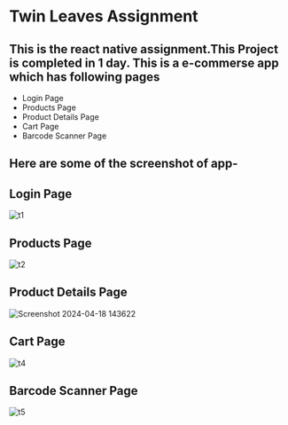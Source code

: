 # Twin Leaves Assignment

## This is the react native assignment.This Project is completed in 1 day. This is a e-commerse app which has following pages
  - Login Page
  - Products Page
  - Product Details Page
  - Cart Page
  - Barcode Scanner Page


## Here are some of the screenshot of app-

## Login Page
![t1](https://github.com/PranayJadhao/twinleaves_Assignment/assets/107978823/d9a2b7d0-3643-4e5c-b7e7-8fa7b50f20cb)

##  Products Page
![t2](https://github.com/PranayJadhao/twinleaves_Assignment/assets/107978823/fe120032-eb24-437a-84f3-b1e7c19b6f04)


## Product Details Page
![Screenshot 2024-04-18 143622](https://github.com/PranayJadhao/twinleaves_Assignment/assets/107978823/644c18e3-acef-4fea-89a3-5c863c9e1eaa)


## Cart Page
![t4](https://github.com/PranayJadhao/twinleaves_Assignment/assets/107978823/d9a04e83-edd9-4794-bde6-af9f168e5ab0)


## Barcode Scanner Page
![t5](https://github.com/PranayJadhao/twinleaves_Assignment/assets/107978823/ed3fa902-a32c-4282-9152-a305ff176775)
